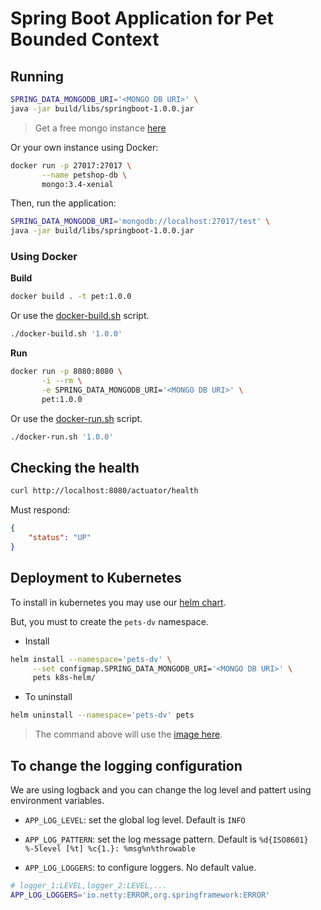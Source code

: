 # Spring Boot Application for Pet Bounded Context

## Running

```bash
SPRING_DATA_MONGODB_URI='<MONGO DB URI>' \
java -jar build/libs/springboot-1.0.0.jar
```

> Get a free mongo instance [here](https://cloud.mongodb.com)

Or your own instance using Docker:

```bash
docker run -p 27017:27017 \
       --name petshop-db \
       mongo:3.4-xenial
```

Then, run the application:

```bash
SPRING_DATA_MONGODB_URI='mongodb://localhost:27017/test' \
java -jar build/libs/springboot-1.0.0.jar
```

### Using Docker

**Build**

```bash
docker build . -t pet:1.0.0
```

Or use the [docker-build.sh](./docker-build.sh) script.

```bash
./docker-build.sh '1.0.0'
```

**Run**

```bash
docker run -p 8080:8080 \
       -i --rm \
       -e SPRING_DATA_MONGODB_URI='<MONGO DB URI>' \
       pet:1.0.0
```

Or use the [docker-run.sh](./docker-run.sh) script.

```bash
./docker-run.sh '1.0.0'
```

## Checking the health

```bash
curl http://localhost:8080/actuator/health
```

Must respond:

```json
{
    "status": "UP"
}
```

## Deployment to Kubernetes

To install in kubernetes you may use our [helm chart](./k8s-helm).

But, you must to create the `pets-dv` namespace.

- Install
```bash
helm install --namespace='pets-dv' \
     --set configmap.SPRING_DATA_MONGODB_URI='<MONGO DB URI>' \
     pets k8s-helm/ 
```

- To uninstall
```bash
helm uninstall --namespace='pets-dv' pets
```

> The command above will use the 
[image here](https://bintray.com/newpetstore/docker/pet).

## To change the logging configuration

We are using logback and you can change the log level and pattert using
environment variables.

- `APP_LOG_LEVEL`: set the global log level. Default is `INFO`

- `APP_LOG_PATTERN`: set the log message pattern. Default is
`%d{ISO8601} %-5level [%t] %c{1.}: %msg%n%throwable`

- `APP_LOG_LOGGERS`: to configure loggers. No default value.
```bash
# logger_1:LEVEL,logger_2:LEVEL,...
APP_LOG_LOGGERS='io.netty:ERROR,org.springframework:ERROR'
```
